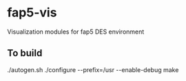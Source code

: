 # fap5-vis
Visualization modules for fap5 DES environment 

## To build

./autogen.sh
./configure --prefix=/usr --enable-debug
make
